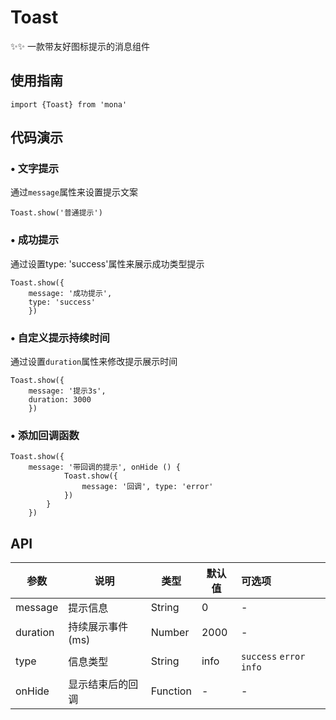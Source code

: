 # Toast

✨✨ 一款带友好图标提示的消息组件

## 使用指南
```
import {Toast} from 'mona'
```

## 代码演示

### • 文字提示

通过`message`属性来设置提示文案


```
Toast.show('普通提示')
```

### • 成功提示

通过设置type: 'success'属性来展示成功类型提示

```
Toast.show({
	message: '成功提示',
	type: 'success'
	})
```

### • 自定义提示持续时间

通过设置`duration`属性来修改提示展示时间

```
Toast.show({
	message: '提示3s',
	duration: 3000
	})
```

### • 添加回调函数

```
Toast.show({
	message: '带回调的提示', onHide () {
			Toast.show({
				message: '回调', type: 'error'
			})
		}
	})
```

## API


| 参数 | 说明 | 类型 | 默认值 | 可选项 |
| --- | --- | --- | --- | :-- |
| message | 提示信息 | String | 0 | - |
| duration | 持续展示事件(ms) | Number | 2000 | - |
| type | 信息类型 | String | info | `success` `error` `info` |
| onHide | 显示结束后的回调 | Function | - | - |
